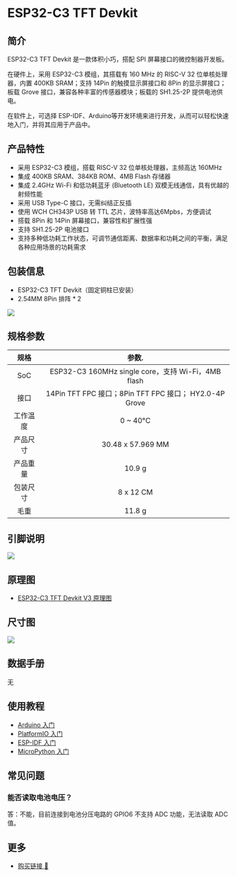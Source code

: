 # ESP32-C3 TFT Devkit

<ImageGallery
  :images="[
    { src: '/wiki/controller/C003-ESP32-C3-TFT-DevKit/img/esp32-c3-tft-devkit-main.png' },
    { src: '/wiki/controller/C003-ESP32-C3-TFT-DevKit/img/esp32-c3-tft-devkit-1.png' },
    { src: '/wiki/controller/C003-ESP32-C3-TFT-DevKit/img/esp32-c3-tft-devkit-2.png' },
  ]"
/>

## 简介

ESP32-C3 TFT Devkit 是一款体积小巧，搭配 SPI 屏幕接口的微控制器开发板。

在硬件上，采用 ESP32-C3 模组，其搭载有 160 MHz 的 RISC-V 32 位单核处理器，内置 400KB SRAM；支持 14Pin 的触摸显示屏接口和 8Pin 的显示屏接口；板载 Grove 接口，兼容各种丰富的传感器模块；板载的 SH1.25-2P 提供电池供电。

在软件上，可选择 ESP-IDF、Arduino等开发环境来进行开发，从而可以轻松快速地入门，并将其应用于产品中。

## 产品特性

- 采用 ESP32-C3 模组，搭载 RISC-V 32 位单核处理器，主频高达 160MHz
- 集成 400KB SRAM、384KB ROM、4MB Flash 存储器
- 集成 2.4GHz Wi-Fi 和低功耗蓝牙 (Bluetooth LE) 双模无线通信，具有优越的射频性能
- 采用 USB Type-C 接口，无需纠结正反插
- 使用 WCH CH343P USB 转 TTL 芯片，波特率高达6Mpbs，方便调试
- 搭载 8Pin 和 14Pin 屏幕接口，兼容性和扩展性强
- 支持 SH1.25-2P 电池接口
- 支持多种低功耗工作状态，可调节通信距离、数据率和功耗之间的平衡，满足各种应用场景的功耗需求

## 包装信息

- ESP32-C3 TFT Devkit（固定铜柱已安装）
- 2.54MM 8Pin 排阵 * 2

![](/wiki/controller/C003-ESP32-C3-TFT-DevKit/img/esp32-c3-tft-devkit-include.png)

## 规格参数

| 规格     | 参数.  |
| :------: | :----: |
| SoC      | ESP32-C3 160MHz single core，支持 Wi-Fi，4MB flash |
| 接口     | 14Pin TFT FPC 接口；8Pin TFT FPC 接口； HY2.0-4P Grove |
| 工作温度 | 0 ~ 40°C |
| 产品尺寸 | 30.48 x 57.969 MM |
| 产品重量 | 10.9 g |
| 包装尺寸 | 8 x 12 CM |
| 毛重  | 11.8 g |

## 引脚说明

![](/wiki/controller/C003-ESP32-C3-TFT-DevKit/img/esp32-c3-tft-devkit-pinmap.png)

## 原理图

- [ESP32-C3 TFT Devkit V3 原理图](/wiki/controller/C003-ESP32-C3-TFT-DevKit/hardware/ESPC3-LCD&Touch-Driver-V03.pdf)

## 尺寸图

![](/wiki/controller/C003-ESP32-C3-TFT-DevKit/img/esp32-c3-tft-devkit-size.png)

## 数据手册

无

## 使用教程

- [Arduino 入门](arduino.md)
- [PlatformIO 入门](platformio.md)
- [ESP-IDF 入门](esp-idf.md)
- [MicroPython 入门](micropython.md)

## 常见问题

### 能否读取电池电压？

答：不能，目前连接到电池分压电路的 GPIO6 不支持 ADC 功能，无法读取 ADC 值。

## 更多

- [购买链接 🛒](https://item.taobao.com/item.htm?id=974123781745)
